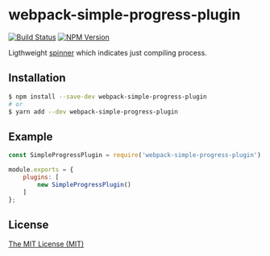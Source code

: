# webpack-simple-progress-plugin
[![Build Status](https://travis-ci.org/dvpnt/webpack-simple-progress-plugin.svg?branch=master)](https://travis-ci.org/dvpnt/webpack-simple-progress-plugin)
[![NPM Version](https://img.shields.io/npm/v/webpack-simple-progress-plugin.svg)](https://www.npmjs.com/package/webpack-simple-progress-plugin)


Ligthweight [spinner](https://github.com/sindresorhus/ora) which indicates just compiling process.

## Installation

```sh
$ npm install --save-dev webpack-simple-progress-plugin
# or
$ yarn add --dev webpack-simple-progress-plugin
```

## Example

```js
const SimpleProgressPlugin = require('webpack-simple-progress-plugin');

module.exports = {
	plugins: [
		new SimpleProgressPlugin()
	]
};
```

## License

[The MIT License (MIT)](/LICENSE)
